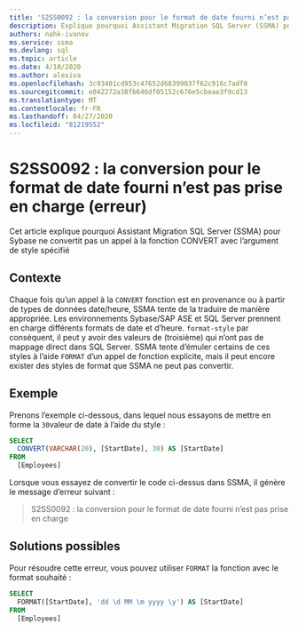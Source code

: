 ```yaml
---
title: 'S2SS0092 : la conversion pour le format de date fourni n’est pas prise en charge (erreur)'
description: Explique pourquoi Assistant Migration SQL Server (SSMA) pour Sybase ne convertit pas un appel à la fonction CONVERT avec l’argument de style spécifié.
authors: nahk-ivanov
ms.service: ssma
ms.devlang: sql
ms.topic: article
ms.date: 4/10/2020
ms.author: alexiva
ms.openlocfilehash: 3c93401cd953c47652d68399037f62c916c7adf0
ms.sourcegitcommit: e042272a38fb646df05152c676e5cbeae3f9cd13
ms.translationtype: MT
ms.contentlocale: fr-FR
ms.lasthandoff: 04/27/2020
ms.locfileid: "81219552"
---
```

# <a name="s2ss0092-the-conversion-for-provided-date-format-is-not-supported-error"></a>S2SS0092 : la conversion pour le format de date fourni n’est pas prise en charge (erreur)

Cet article explique pourquoi Assistant Migration SQL Server (SSMA) pour Sybase ne convertit pas un appel à la fonction CONVERT avec l’argument de style spécifié

## <a name="background"></a>Contexte

Chaque fois qu’un appel à la `CONVERT` fonction est en provenance ou à partir de types de données date/heure, SSMA tente de la traduire de manière appropriée. Les environnements Sybase/SAP ASE et SQL Server prennent en charge différents formats de date et d’heure. `format-style` par conséquent, il peut y avoir des valeurs de (troisième) qui n’ont pas de mappage direct dans SQL Server. SSMA tente d’émuler certains de ces styles à l’aide `FORMAT` d’un appel de fonction explicite, mais il peut encore exister des styles de format que SSMA ne peut pas convertir.

## <a name="example"></a>Exemple

Prenons l’exemple ci-dessous, dans lequel nous essayons de mettre en forme la `30`valeur de date à l’aide du style :

```sql
SELECT
  CONVERT(VARCHAR(20), [StartDate], 30) AS [StartDate]
FROM
  [Employees]
```

Lorsque vous essayez de convertir le code ci-dessus dans SSMA, il génère le message d’erreur suivant :

> S2SS0092 : la conversion pour le format de date fourni n’est pas prise en charge

## <a name="possible-remedies"></a>Solutions possibles

Pour résoudre cette erreur, vous pouvez utiliser `FORMAT` la fonction avec le format souhaité :

```sql
SELECT
  FORMAT([StartDate], 'dd \d MM \m yyyy \y') AS [StartDate]
FROM
  [Employees]
```
